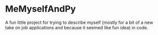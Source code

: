 # MeMyselfAndPy
A fun little project for trying to describe myself (mostly for a bit of a new take on job applications and because it seemed like fun idea) in code.
